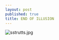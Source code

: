 ```yaml
---
layout: post
published: true
title: END OF ILLUSION
---
```

![sstrutts.jpg]({{site.baseurl}}/assets/images/posts/sstrutts.jpg)
